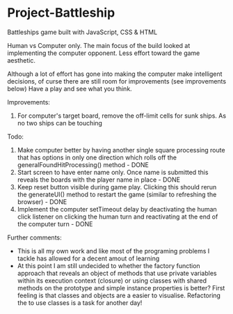 # Project-Battleship

Battleships game built with JavaScript, CSS & HTML

Human vs Computer only. The main focus of the build looked at implementing the computer opponent. Less effort toward the game aesthetic.

Although a lot of effort has gone into making the computer make intelligent decisions, of curse there are still room for improvements (see improvements below) Have a play and see what you think.

Improvements:

1. For computer's target board, remove the off-limit cells for sunk ships. As no two ships can be touching

Todo:

1.  Make computer better by having another single square processing route that has options in only one direction which rolls off the generalFoundHitProcessing() method - DONE
2.  Start screen to have enter name only. Once name is submitted this reveals the boards with the player name in place - DONE
3.  Keep reset button visible during game play. Clicking this should rerun the generateUI() method to restart the game (similar to refreshing the browser) - DONE
4.  Implement the computer setTimeout delay by deactivating the human click listener on clicking the human turn and reactivating at the end of the computer turn - DONE

Further comments:

- This is all my own work and like most of the programing problems I tackle has allowed for a decent amout of learning
- At this point I am still undecided to whether the factory function approach that reveals an object of methods that use private variables within its execution context (closure) or using classes with shared methods on the prototype and simple instance properties is better? First feeling is that classes and objects are a easier to visualise. Refactoring the to use classes is a task for another day!
